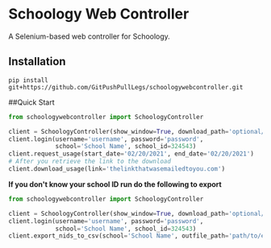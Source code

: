 # Schoology Web Controller
A Selenium-based web controller for Schoology.

## Installation
``pip install git+https://github.com/GitPushPullLegs/schoologywebcontroller.git``

##Quick Start
```python
from schoologywebcontroller import SchoologyController

client = SchoologyController(show_window=True, download_path='optional/download/path')
client.login(username='username', password='password',
             school='School Name', school_id=324543)
client.request_usage(start_date='02/20/2021', end_date='02/20/2021')
# After you retrieve the link to the download
client.download_usage(link='thelinkthatwasemailedtoyou.com')
```

**If you don't know your school ID run do the following to export**
```python
from schoologywebcontroller import SchoologyController

client = SchoologyController(show_window=True, download_path='optional/download/path')
client.login(username='username', password='password',
             school='School Name', school_id=324543)
client.export_nids_to_csv(school='School Name', outfile_path='path/to/export.csv')
```